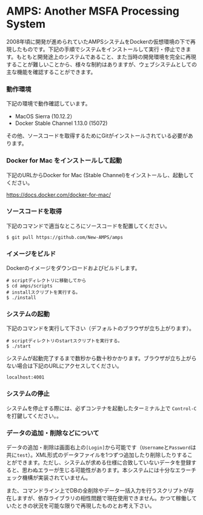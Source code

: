 # AMPS: Another MSFA Processing System

2008年頃に開発が進められていたAMPSシステムをDockerの仮想環境の下で再現したものです。下記の手順でシステムをインストールして実行・停止できます。もともと開発途上のシステムであること、また当時の開発環境を完全に再現することが難しいことから、様々な制約はありますが、ウェブシステムとしての主な機能を確認することができます。

### 動作環境

下記の環境で動作確認しています。

* MacOS Sierra (10.12.2）
* Docker Stable Channel 1.13.0 (15072) 

その他、ソースコードを取得するためにGitがインストールされている必要があります。

### Docker for Mac をインストールして起動

下記のURLからDocker for Mac (Stable Channel)をインストールし、起動してください。

https://docs.docker.com/docker-for-mac/

### ソースコードを取得

下記のコマンドで適当なところにソースコードを配置してください。

```
$ git pull https://github.com/New-AMPS/amps
```

### イメージをビルド

Dockerのイメージをダウンロードおよびビルドします。

```
# scriptディレクトリに移動してから
$ cd amps/scripts
# installスクリプトを実行する。
$ ./install 
```

### システムの起動

下記のコマンドを実行して下さい（デフォルトのブラウザが立ち上がります）。

```
# scriptディレクトリのstartスクリプトを実行する。
$ ./start
```
システムが起動完了するまで数秒から数十秒かかります。ブラウザが立ち上がらない場合は下記のURLにアクセスしてください。

`localhost:4001`

### システムの停止

システムを停止する際には、必ずコンテナを起動したターミナル上で `Control-C` を打鍵してください。。

### データの追加・削除などについて

データの追加・削除は画面右上の`[Login]`から可能です（`Username`と`Password`は共に`test`）。XML形式のデータファイルを1つずつ追加したり削除したりすることができます。ただし、システムが求める仕様に合致していないデータを登録すると、思わぬエラーが生じる可能性があります。本システムには十分なエラーチェック機構が実装されていません。


また、コマンドライン上でDBの全削除やデータ一括入力を行うスクリプトが存在しますが、依存ライブラリの相性問題で現在使用できません。かつて稼働していたときの状況を可能な限りで再現したものとお考え下さい。

